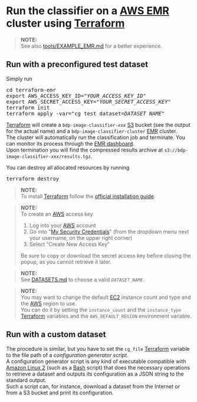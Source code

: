 # Run the classifier on a [AWS EMR](https://aws.amazon.com/emr/) cluster using [Terraform](https://www.terraform.io/)

> **NOTE:**  
> See also [tools/EXAMPLE_EMR.md](../tools/EXAMPLE_EMR.md) for a better experience.

## Run with a preconfigured test dataset

Simply run

<pre lang="bash">
cd terraform-emr
export AWS_ACCESS_KEY_ID="<i>YOUR_ACCESS_KEY_ID</i>"
export AWS_SECRET_ACCESS_KEY="<i>YOUR_SECRET_ACCESS_KEY</i>"
terraform init
terraform apply -var="cg_test_dataset=<i>DATASET_NAME</i>"
</pre>

[Terraform](https://www.terraform.io/) will create a <code>bdp-image-classifier-<i>xxx</i></code> [S3](https://aws.amazon.com/s3/) bucket (see the output for the actual name) and a `bdp-image-classifier-cluster` [EMR](https://aws.amazon.com/emr/) cluster.  
The cluster will automatically run the classification job and terminate.
You can monitor its process through the [EMR dashboard](https://console.aws.amazon.com/elasticmapreduce/home).  
Upon termination you will find the compressed results archive at <code>s3://bdp-image-classifier-<i>xxx</i>/results.tgz</code>.

You can destroy all allocated resources by running

<pre lang="bash">
terraform destroy
</pre>

> **NOTE:**  
> To install [Terraform](https://www.terraform.io/) follow the [official installation guide](https://learn.hashicorp.com/tutorials/terraform/install-cli).

> **NOTE:**  
> To create an [AWS](https://aws.amazon.com/) access key
>
> 1. Log into your [AWS](https://aws.amazon.com/) account
> 2. Go into "[My Security Credentials](https://console.aws.amazon.com/iam/home#/security_credentials)" (from the dropdown menu next your username, on the upper right corner)
> 3. Select "Create New Access Key"
>
> Be sure to copy or download the secret access key before closing the popup, as you cannot retrieve it later.

> **NOTE:**  
> See [DATASETS.md](DATASETS.md) to choose a valid <code><i>DATASET_NAME</i></code>.

> **NOTE:**  
> You may want to change the default [EC2](https://aws.amazon.com/ec2/) instance count and type and the [AWS](https://aws.amazon.com/) region to use.  
> You can do it by setting the `instance_count` and the `instance_type` [Terraform](https://www.terraform.io/) variables and the `AWS_DEFAULT_REGION` environment variable.

## Run with a custom dataset

The procedure is similar, but you have to set the `cg_file` [Terraform](https://www.terraform.io/) variable to the file path of a _configuration generator script_.  
A configuration generator script is any kind of executable compatible with [Amazon Linux 2](https://aws.amazon.com/amazon-linux-2/) (such as a [Bash](https://www.gnu.org/software/bash/) script) that does the necessary operations to retrieve a dataset and outputs its configuration as a JSON string to the standard output.  
Such a script can, for instance, download a dataset from the Internet or from a S3 bucket and print its configuration.
